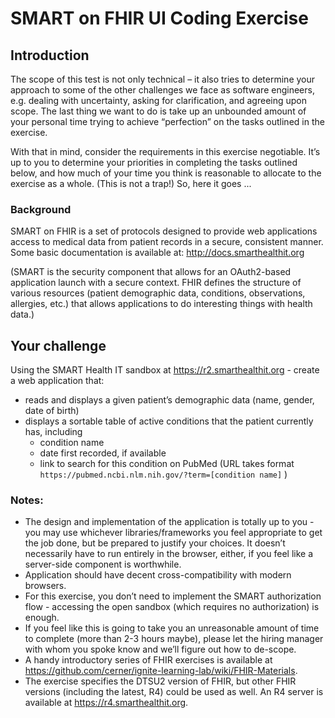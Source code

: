 # SMART on FHIR UI Coding Exercise

## Introduction

The scope of this test is not only technical – it also tries to determine your approach to some of the other challenges we face as software engineers, e.g. dealing with uncertainty, asking for clarification, and agreeing upon scope. The last thing we want to do is take up an unbounded amount of your personal time trying to achieve “perfection” on the tasks outlined in the exercise.

With that in mind, consider the requirements in this exercise negotiable. It’s up to you to determine your priorities in completing the tasks outlined below, and how much of your time you think is reasonable to allocate to the exercise as a whole. (This is not a trap!) So, here it goes ...

### Background

SMART on FHIR is a set of protocols designed to provide web applications access to medical data from patient records in a secure, consistent manner. Some basic documentation is available at:
http://docs.smarthealthit.org

(SMART is the security component that allows for an OAuth2-based application launch with a secure context. FHIR defines the structure of various resources (patient demographic data, conditions, observations, allergies, etc.) that allows applications to do interesting things with health data.)

## Your challenge

Using the SMART Health IT sandbox at https://r2.smarthealthit.org - create a web application that:

- reads and displays a given patient’s demographic data (name, gender, date of birth)
- displays a sortable table of active conditions that the patient currently has, including
  - condition name
  - date first recorded, if available
  - link to search for this condition on PubMed (URL takes format `https://pubmed.ncbi.nlm.nih.gov/?term=[condition name]` )

### Notes:

- The design and implementation of the application is totally up to you - you may use whichever libraries/frameworks you feel appropriate to get the job done, but be prepared to justify your choices. It doesn’t necessarily have to run entirely in the browser, either, if you feel like a server-side component is worthwhile.
- Application should have decent cross-compatibility with modern browsers.
- For this exercise, you don’t need to implement the SMART authorization flow - accessing the open sandbox (which requires no authorization) is enough.
- If you feel like this is going to take you an unreasonable amount of time to complete (more than 2-3 hours maybe), please let the hiring manager with whom you spoke know and we’ll figure out how to de-scope.
- A handy introductory series of FHIR exercises is available at https://github.com/cerner/ignite-learning-lab/wiki/FHIR-Materials.
- The exercise specifies the DTSU2 version of FHIR, but other FHIR versions (including the latest, R4) could be used as well. An R4 server is available at https://r4.smarthealthit.org.
